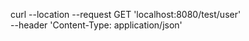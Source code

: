 curl --location --request GET 'localhost:8080/test/user' \
--header 'Content-Type: application/json'